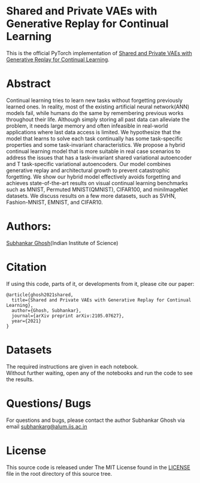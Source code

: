 # Shared and Private VAEs with Generative Replay for Continual Learning
This is the official PyTorch implementation of [Shared and Private VAEs with Generative Replay for Continual Learning](https://arxiv.org/abs/2105.07627). 
# Abstract 
Continual learning tries to learn new tasks without forgetting previously learned ones. In reality, most of the existing artificial neural network(ANN) models fail, while humans do the same by remembering previous works throughout their life. Although simply storing all past data can alleviate the problem, it needs large memory and often infeasible in real-world applications where last data access is limited. We hypothesize that the model that learns to solve each task continually has some task-specific properties and some task-invariant characteristics. We propose a hybrid continual learning model that is more suitable in real case scenarios to address the issues that has a task-invariant shared variational autoencoder and T task-specific variational autoencoders. Our model combines generative replay and architectural growth to prevent catastrophic forgetting. We show our hybrid model effectively avoids forgetting and achieves state-of-the-art results on visual continual learning benchmarks such as MNIST, Permuted MNIST(QMNIST), CIFAR100, and miniImageNet datasets. We discuss results on a few more datasets, such as SVHN, Fashion-MNIST, EMNIST, and CIFAR10.

# Authors:
[Subhankar Ghosh](https://sites.google.com/view/subhankarghosh/home)(Indian Institute of Science)
# Citation
If using this code, parts of it, or developments from it, please cite our paper:
```
@article{ghosh2021shared,
  title={Shared and Private VAEs with Generative Replay for Continual Learning},
  author={Ghosh, Subhankar},
  journal={arXiv preprint arXiv:2105.07627},
  year={2021}
}
```
# Datasets
The required instructions are given in each notebook.\
Without further waiting, open any of the notebooks and run the code to see the results.
# Questions/ Bugs
For questions and bugs, please contact the author Subhankar Ghosh via email [subhankarg@alum.iis.ac.in](mailto:x@x.com)
# License
This source code is released under The MIT License found in the [LICENSE](https://github.com/DVGR-CZSL/DVGR-CZSL/blob/main/LICENSE) file in the root directory of this source tree.



